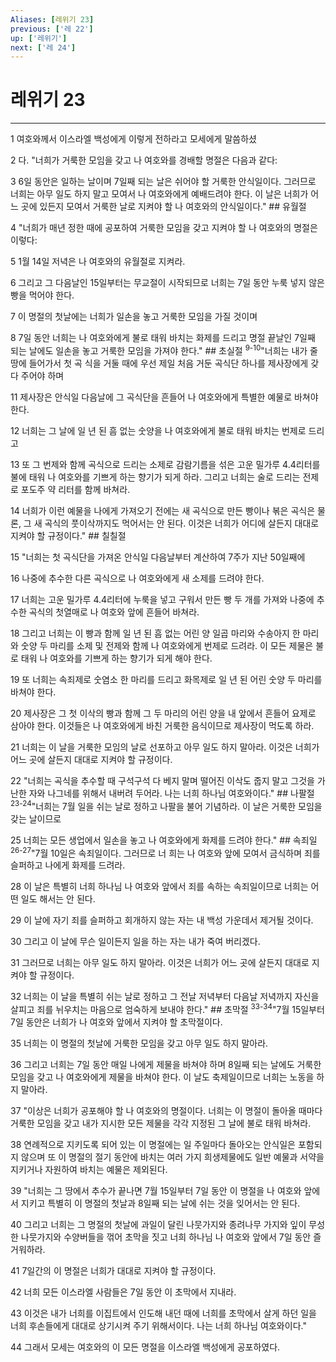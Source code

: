 ```yaml
---
Aliases: [레위기 23]
previous: ['레 22']
up: ['레위기']
next: ['레 24']
---
```

# 레위기 23

***


1 여호와께서 이스라엘 백성에게 이렇게 전하라고 모세에게 말씀하셨 

2 다. "너희가 거룩한 모임을 갖고 나 여호와를 경배할 명절은 다음과 같다: 

3 6일 동안은 일하는 날이며 7일째 되는 날은 쉬어야 할 거룩한 안식일이다. 그러므로 너희는 아무 일도 하지 말고 모여서 나 여호와에게 예배드려야 한다. 이 날은 너희가 어느 곳에 있든지 모여서 거룩한 날로 지켜야 할 나 여호와의 안식일이다." ## 유월절 

4 "너희가 매년 정한 때에 공포하여 거룩한 모임을 갖고 지켜야 할 나 여호와의 명절은 이렇다: 

5 1월 14일 저녁은 나 여호와의 유월절로 지켜라. 

6 그리고 그 다음날인 15일부터는 무교절이 시작되므로 너희는 7일 동안 누룩 넣지 않은 빵을 먹어야 한다. 

7 이 명절의 첫날에는 너희가 일손을 놓고 거룩한 모임을 가질 것이며 

8 7일 동안 너희는 나 여호와에게 불로 태워 바치는 화제를 드리고 명절 끝날인 7일째 되는 날에도 일손을 놓고 거룩한 모임을 가져야 한다." ## 초실절 <sup class="versenum">9-10</sup>"너희는 내가 줄 땅에 들어가서 첫 곡 식을 거둘 때에 우선 제일 처음 거둔 곡식단 하나를 제사장에게 갖다 주어야 하며 

11 제사장은 안식일 다음날에 그 곡식단을 흔들어 나 여호와에게 특별한 예물로 바쳐야 한다. 

12 너희는 그 날에 일 년 된 흠 없는 숫양을 나 여호와에게 불로 태워 바치는 번제로 드리고 

13 또 그 번제와 함께 곡식으로 드리는 소제로 감람기름을 섞은 고운 밀가루 4.4리터를 불에 태워 나 여호와를 기쁘게 하는 향기가 되게 하라. 그리고 너희는 술로 드리는 전제로 포도주 약 리터를 함께 바쳐라. 

14 너희가 이런 예물을 나에게 가져오기 전에는 새 곡식으로 만든 빵이나 볶은 곡식은 물론, 그 새 곡식의 풋이삭까지도 먹어서는 안 된다. 이것은 너희가 어디에 살든지 대대로 지켜야 할 규정이다." ## 칠칠절 

15 "너희는 첫 곡식단을 가져온 안식일 다음날부터 계산하여 7주가 지난 50일째에 

16 나중에 추수한 다른 곡식으로 나 여호와에게 새 소제를 드려야 한다. 

17 너희는 고운 밀가루 4.4리터에 누룩을 넣고 구워서 만든 빵 두 개를 가져와 나중에 추수한 곡식의 첫열매로 나 여호와 앞에 흔들어 바쳐라. 

18 그리고 너희는 이 빵과 함께 일 년 된 흠 없는 어린 양 일곱 마리와 수송아지 한 마리와 숫양 두 마리를 소제 및 전제와 함께 나 여호와에게 번제로 드려라. 이 모든 제물은 불로 태워 나 여호와를 기쁘게 하는 향기가 되게 해야 한다. 

19 또 너희는 속죄제로 숫염소 한 마리를 드리고 화목제로 일 년 된 어린 숫양 두 마리를 바쳐야 한다. 

20 제사장은 그 첫 이삭의 빵과 함께 그 두 마리의 어린 양을 내 앞에서 흔들어 요제로 삼아야 한다. 이것들은 나 여호와에게 바친 거룩한 음식이므로 제사장이 먹도록 하라. 

21 너희는 이 날을 거룩한 모임의 날로 선포하고 아무 일도 하지 말아라. 이것은 너희가 어느 곳에 살든지 대대로 지켜야 할 규정이다. 

22 "너희는 곡식을 추수할 때 구석구석 다 베지 말며 떨어진 이삭도 줍지 말고 그것을 가난한 자와 나그네를 위해서 내버려 두어라. 나는 너희 하나님 여호와이다." ## 나팔절 <sup class="versenum">23-24</sup>"너희는 7월 일을 쉬는 날로 정하고 나팔을 불어 기념하라. 이 날은 거룩한 모임을 갖는 날이므로 

25 너희는 모든 생업에서 일손을 놓고 나 여호와에게 화제를 드려야 한다." ## 속죄일 <sup class="versenum">26-27</sup>"7월 10일은 속죄일이다. 그러므로 너 희는 나 여호와 앞에 모여서 금식하며 죄를 슬퍼하고 나에게 화제를 드려라. 

28 이 날은 특별히 너희 하나님 나 여호와 앞에서 죄를 속하는 속죄일이므로 너희는 어떤 일도 해서는 안 된다. 

29 이 날에 자기 죄를 슬퍼하고 회개하지 않는 자는 내 백성 가운데서 제거될 것이다. 

30 그리고 이 날에 무슨 일이든지 일을 하는 자는 내가 죽여 버리겠다. 

31 그러므로 너희는 아무 일도 하지 말아라. 이것은 너희가 어느 곳에 살든지 대대로 지켜야 할 규정이다. 

32 너희는 이 날을 특별히 쉬는 날로 정하고 그 전날 저녁부터 다음날 저녁까지 자신을 살피고 죄를 뉘우치는 마음으로 엄숙하게 보내야 한다." ## 초막절 <sup class="versenum">33-34</sup>"7월 15일부터 7일 동안은 너희가 나 여호와 앞에서 지켜야 할 초막절이다. 

35 너희는 이 명절의 첫날에 거룩한 모임을 갖고 아무 일도 하지 말아라. 

36 그리고 너희는 7일 동안 매일 나에게 제물을 바쳐야 하며 8일째 되는 날에도 거룩한 모임을 갖고 나 여호와에게 제물을 바쳐야 한다. 이 날도 축제일이므로 너희는 노동을 하지 말아라. 

37 "이상은 너희가 공포해야 할 나 여호와의 명절이다. 너희는 이 명절이 돌아올 때마다 거룩한 모임을 갖고 내가 지시한 모든 제물을 각각 지정된 그 날에 불로 태워 바쳐라. 

38 연례적으로 지키도록 되어 있는 이 명절에는 일 주일마다 돌아오는 안식일은 포함되지 않으며 또 이 명절의 절기 동안에 바치는 여러 가지 희생제물에도 일반 예물과 서약을 지키거나 자원하여 바치는 예물은 제외된다. 

39 "너희는 그 땅에서 추수가 끝나면 7월 15일부터 7일 동안 이 명절을 나 여호와 앞에서 지키고 특별히 이 명절의 첫날과 8일째 되는 날에 쉬는 것을 잊어서는 안 된다. 

40 그리고 너희는 그 명절의 첫날에 과일이 달린 나뭇가지와 종려나무 가지와 잎이 무성한 나뭇가지와 수양버들을 꺾어 초막을 짓고 너희 하나님 나 여호와 앞에서 7일 동안 즐거워하라. 

41 7일간의 이 명절은 너희가 대대로 지켜야 할 규정이다. 

42 너희 모든 이스라엘 사람들은 7일 동안 이 초막에서 지내라. 

43 이것은 내가 너희를 이집트에서 인도해 내던 때에 너희를 초막에서 살게 하던 일을 너희 후손들에게 대대로 상기시켜 주기 위해서이다. 나는 너희 하나님 여호와이다." 

44 그래서 모세는 여호와의 이 모든 명절을 이스라엘 백성에게 공포하였다.
